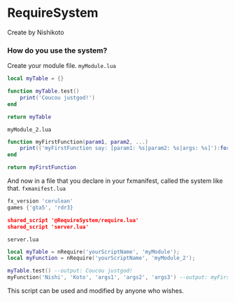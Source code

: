 # RequireSystem
Create by Nishikoto

### How do you use the system?
Create your module file.
`myModule.lua`
```lua
local myTable = {}

function myTable.test()
    print('Coucou justgod!')
end

return myTable
```

`myModule_2.lua`
```lua
function myFirstFunction(param1, param2, ...)
    print(('myFirstFunction say: [param1: %s|param2: %s|args: %s]'):format(param1, param2, ...))
end

return myFirstFunction
```

And now in a file that you declare in your fxmanifest, called the system like that.
`fxmanifest.lua`
```lua
fx_version 'cerulean'
games {'gta5', 'rdr3}

shared_script '@RequireSystem/require.lua'
shared_script 'server.lua'
```

`server.lua`
```lua
local myTable = nRequire('yourScriptName', 'myModule');
local myFunction = nRequire('yourScriptName', 'myModule_2');

myTable.test() --output: Coucou justgod!
myFunction('Nishi', 'Koto', 'args1', 'args2', 'args3') --output: myFirstFunction say: [param1: Nishi|param2: Koto|args: args1 args2 args3]
```

This script can be used and modified by anyone who wishes.